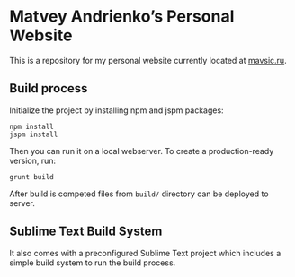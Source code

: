 # Matvey Andrienko’s Personal Website

This is a repository for my personal website currently located at [mavsic.ru](http://mavsic.ru).


## Build process

Initialize the project by installing npm and jspm packages:

    npm install
    jspm install

Then you can run it on a local webserver. To create a production-ready version, run:

    grunt build
    
After build is competed files from ``build/`` directory can be deployed to server.

## Sublime Text Build System

It also comes with a preconfigured Sublime Text project which includes a simple build system to run the build process.
